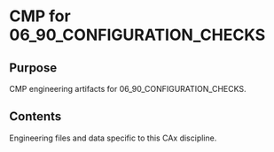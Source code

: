 # CMP for 06_90_CONFIGURATION_CHECKS

## Purpose
CMP engineering artifacts for 06_90_CONFIGURATION_CHECKS.

## Contents
Engineering files and data specific to this CAx discipline.
